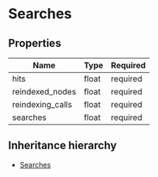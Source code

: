 

# Searches

## Properties

Name | Type | Required
-------- | -------- | --------
hits | float | required
reindexed_nodes | float | required
reindexing_calls | float | required
searches | float | required




## Inheritance hierarchy


* [Searches](Searches.md)
